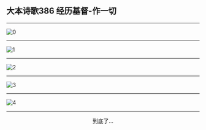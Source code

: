 
## 大本诗歌386 经历基督-作一切
        
<div id="aplayer0"></div>

---

<img alt="0" data-original="/data/d0386/0.png">

---

<img alt="1" data-original="/data/d0386/1.png">

---

<img alt="2" data-original="/data/d0386/2.png">

---

<img alt="3" data-original="/data/d0386/3.png">

---

<img alt="4" data-original="/data/d0386/4.png">

---

<p style="text-align: center">到底了...</p>

<script src="/js/dist-view.js"></script>

<script>
MAIN.id = 'd0386';
        
const ap0 = new APlayer({
    container: document.getElementById('aplayer0'),
    volume: 1,
    loop: 'none',
    preload: 'none',
    audio: [{
        name: '大本诗歌386.mp3',
        artist: '大本诗歌',
        url: 'https://res.wx.qq.com/voice/getvoice?mediaid=MzI0NTk3MDM5M18yMjQ3NDkyMjcw',
        cover: '/favicon'
    }]
});
</script>
